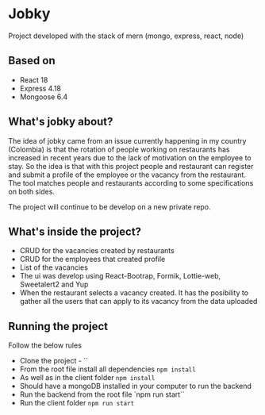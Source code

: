 # Jobky

Project developed with the stack of mern (mongo, express, react, node)

## Based on

- React 18
- Express 4.18
- Mongoose 6.4

## What's jobky about?

The idea of jobky came from an issue currently happening in my country (Colombia) is that the rotation of people working on restaurants has increased in recent years due to the lack of motivation on the employee to stay. So the idea is that with this project people and restaurant can register and submit a profile of the employee or the vacancy from the restaurant. The tool matches people and restaurants according to some specifications on both sides.

The project will continue to be develop on a new private repo.

## What's inside the project?

- CRUD for the vacancies created by restaurants
- CRUD for the employees that created profile
- List of the vacancies 
- The ui was develop using React-Bootrap, Formik, Lottie-web, Sweetalert2 and Yup
- When the restaurant selects a vacancy created. It has the posibility to gather all the users that can apply to its vacancy from the data uploaded

## Running the project

Follow the below rules
- Clone the project - ``
- From the root file install all dependencies `npm install`
- As well as in the client folder `npm install`
- Should have a mongoDB installed in your computer to run the backend
- Run the backend from the root file `npm run start``
- Run the client folder `npm run start`

